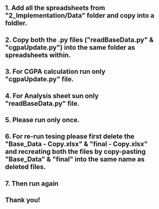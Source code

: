## 1. Add all the spreadsheets from "2_Implementation/Data" folder and copy into a foldler.
## 2. Copy both the .py files ("readBaseData.py" & "cgpaUpdate.py") into the same folder as spreadsheets within.
## 3. For CGPA calculation run only "cgpaUpdate.py" file.
## 4. For Analysis sheet sun only "readBaseData.py" file.
## 5. Please run only once.
## 6. For re-run tesing please first delete the "Base_Data - Copy.xlsx" & "final - Copy.xlsx" and recreating both the files by copy-pasting "Base_Data" & "final" into the same name as deleted files.
## 7. Then run again
## Thank you!

